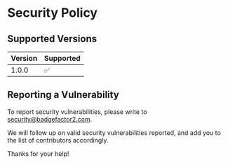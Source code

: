 # Security Policy

## Supported Versions

| Version | Supported          |
| ------- | ------------------ |
| 1.0.0   | :white_check_mark: |

## Reporting a Vulnerability

To report security vulnerabilities, please write to security@badgefactor2.com.

We will follow up on valid security vulnerabilities reported, and add you to the list of contributors accordingly.

Thanks for your help!
